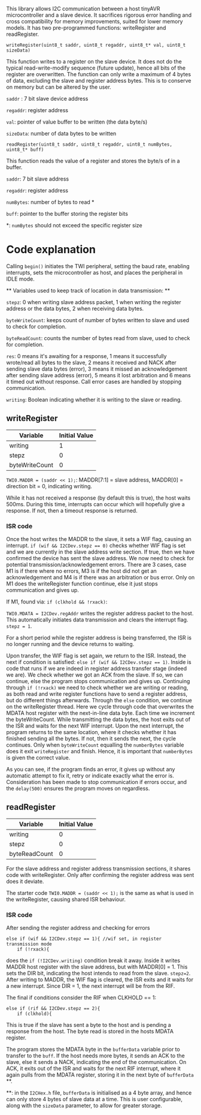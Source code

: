This library allows I2C communication between a host tinyAVR microcontroller and a slave device. It sacrifices rigorous error handling and cross compatibility for memory improvements, suited for lower memory models. It has two pre-programmed functions: writeRegister and readRegister.

```writeRegister(uint8_t saddr, uint8_t regaddr, uint8_t* val, uint8_t sizeData)```

This function writes to a register on the slave device. It does not do the typical read-write-modify sequence (future update), hence all bits of the register are overwritten. The function can only write a maximum of 4 bytes of data, excluding the slave and register address bytes. This is to conserve on memory but can be altered by the user.

```saddr``` : 7 bit slave device address 

```regaddr```: register address

```val```: pointer of value buffer to be written (the data byte/s)

```sizeData```: number of data bytes to be written




```readRegister(uint8_t saddr, uint8_t regaddr, uint8_t numBytes, uint8_t* buff)```

This function reads the value of a register and stores the byte/s of in a buffer.

```saddr```: 7 bit slave address

```regaddr```: register address

```numBytes```: number of bytes to read *

```buff```: pointer to the buffer storing the register bits



*: ```numBytes``` should not exceed the specific register size


# Code explanation

Calling ```begin()``` initiates the TWI peripheral, setting the baud rate, enabling interrupts, sets the microcontroller as host, and places the peripheral in IDLE mode. 

** Variables used to keep track of location in data transmission: **

```stepz```: 0 when writing slave address packet, 1 when writing the register address or the data bytes, 2 when receiving data bytes. 

```byteWriteCount```: keeps count of number of bytes written to slave and used to check for completion.

```byteReadCount```: counts the number of bytes read from slave, used to check for completion.

```res```: 0 means it's awaiting for a response, 1 means it successfully wrote/read all bytes to the slave, 2 means it received and NACK after sending slave data bytes (error), 3 means it missed an acknowledgement after sending slave address (error), 5 means it lost arbitration and 6 means it timed out without response. Call error cases are handled by stopping communication. 

```writing```: Boolean indicating whether it is writing to the slave or reading. 

## writeRegister

| Variable | Initial Value | 
| -------- | ------|
| writing | 1 |
| stepz | 0 | 
| byteWriteCount | 0 | 
 
```TWI0.MADDR = (saddr << 1);```: MADDR[7:1] = slave address, MADDR[0] = direction bit = 0, indicating writing.

While it has not received a response (by default this is true), the host waits 500ms. During this time, interrupts can occur which will hopefully give a response. If not, then a timeout response is returned. 

### ISR code

Once the host writes the MADDR to the slave, it sets a WIF flag, causing an interrupt. ```if (wif && I2CDev.stepz == 0)``` checks whether WIF flag is set and we are currently in the slave address write section. If true, then we have confirmed the device has sent the slave address. We now need to check for potential transmission/acknowledgement errors. There are 3 cases, case M1 is if there where no errors, M3 is if the host did not get an acknowledgement and M4 is if there was an arbitration or bus error. Only on M1 does the writeRegister function continue, else it just stops communication and gives up. 

If M1, found via: ```if (clkhold && !rxack)```: 

```TWI0.MDATA = I2CDev.regAddr``` writes the register address packet to the host. This automatically initiates data transmission and clears the interrupt flag. ```stepz = 1```.

For a short period while the register address is being transferred, the ISR is no longer running and the device returns to waiting. 

Upon transfer, the WIF flag is set again, we return to the ISR. Instead, the next if condition is satisfied: ```else if (wif && I2CDev.stepz == 1)```. 
Inside is code that runs if we are indeed in register address transfer stage (indeed we are). We check whether we got an ACK from the slave. If so, we can continue, else the program stops communication and gives up. 
Continuing through ```if (!rxack)``` we need to check whether we are writing or reading, as both read and write register functions have to send a register address, but do different things afterwards. 
Through the ```else``` condition, we continue on the writeRegister thread. 
Here we cycle through code that overwrites the MDATA host register with the next-in-line data byte. Each time we increment the byteWriteCount. While transmitting the data bytes, the host exits out of the ISR and waits for the next WIF interrupt. Upon the next interrupt, the program returns to the same location, where it checks whether it has finished sending all the bytes. If not, then it sends the next, the cycle continues. Only when ```byteWriteCount``` equalling the ```numberBytes``` variable does it exit ```writeRegister``` and finish. Hence, it is important that ```numberBytes``` is given the correct value. 

As you can see, if the program finds an error, it gives up without any automatic attempt to fix it, retry or indicate exactly what the error is. Consideration has been made to stop communication if errors occur, and the ```delay(500)``` ensures the program moves on regardless. 

## readRegister 

| Variable | Initial Value | 
| -------- | ------|
| writing | 0 |
| stepz | 0 | 
| byteReadCount | 0 |

For the slave address and register address transmission sections, it shares code with writeRegister. Only after confirming the register address was sent does it deviate. 

The starter code ```TWI0.MADDR = (saddr << 1);``` is the same as what is used in the writeRegister, causing shared ISR behaviour. 

### ISR code

After sending the register address and checking for errors
```
else if (wif && I2CDev.stepz == 1){ //wif set, in register transmission mode
    if (!rxack){

```

does the ```if (!I2CDev.writing)``` condition break it away. Inside it writes MADDR host register with the slave address, but with MADDR[0] = 1. This sets the DIR bit, indicating the host intends to read from the slave. ```stepz=2```.
After writing to MADDR, the WIF flag is cleared, the ISR exits and it waits for a new interrupt. Since DIR = 1, the next interrupt will be from the RIF. 

The final if conditions consider the RIF when CLKHOLD == 1:

```
else if (rif && I2CDev.stepz == 2){
    if (clkhold){
```

This is true if the slave has sent a byte to the host and is pending a response from the host. The byte read is stored in the hosts MDATA register. 

The program stores the MDATA byte in the ```bufferData``` variable prior to transfer to the ```buff```. If the host needs more bytes, it sends an ACK to the slave, else it sends a NACK, indicating the end of the communication. On ACK, it exits out of the ISR and waits for the next RIF interrupt, where it again pulls from the MDATA register, storing it in the next byte of ```bufferData``` **.


**: in the ```I2CHex.h``` file, ```bufferData``` is initialised as a 4 byte array, and hence can only store 4 bytes of slave data at a time. This is user configurable, along with the ```sizeData``` parameter, to allow for greater storage.















